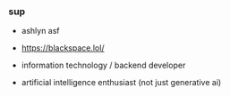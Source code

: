 ### sup 
- ashlyn asf
- https://blackspace.lol/

- information technology / backend developer
- artificial intelligence enthusiast (not just generative ai)
